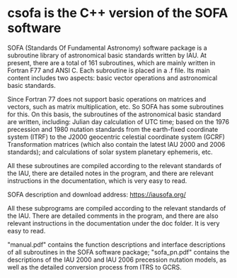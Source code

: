# csofa is the C++ version of the SOFA software
SOFA (Standards Of Fundamental Astronomy) software package is a subroutine library of astronomical basic standards written by IAU. At present, there are a total of 161 subroutines, which are mainly written in Fortran F77 and ANSI C. Each subroutine is placed in a .f file. Its main content includes two aspects: basic vector operations and astronomical basic standards.

Since Fortran 77 does not support basic operations on matrices and vectors, such as matrix multiplication, etc. So SOFA has some subroutines for this. On this basis, the subroutines of the astronomical basic standard are written, including: Julian day calculation of UTC time; based on the 1976 precession and 1980 nutation standards from the earth-fixed coordinate system (ITRF) to the J2000 geocentric celestial coordinate system (GCRF) Transformation matrices (which also contain the latest IAU 2000 and 2006 standards); and calculations of solar system planetary ephemeris, etc.

All these subroutines are compiled according to the relevant standards of the IAU, there are detailed notes in the program, and there are relevant instructions in the documentation, which is very easy to read.

SOFA description and download address: https://iausofa.org/

All these subprograms are compiled according to the relevant standards of the IAU. There are detailed comments in the program, and there are also relevant instructions in the documentation under the doc folder. It is very easy to read.

"manual.pdf" contains the function descriptions and interface descriptions of all subroutines in the SOFA software package; "sofa_pn.pdf" contains the descriptions of the IAU 2000 and IAU 2006 precession nutation models, as well as the detailed conversion process from ITRS to GCRS.
